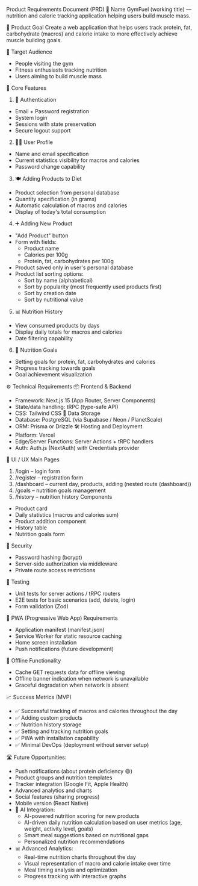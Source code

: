 Product Requirements Document (PRD)
📌 Name
GymFuel (working title) — nutrition and calorie tracking application helping users build muscle mass.

🎯 Product Goal
Create a web application that helps users track protein, fat, carbohydrate (macros) and calorie intake to more effectively achieve muscle building goals.

👥 Target Audience

- People visiting the gym
- Fitness enthusiasts tracking nutrition
- Users aiming to build muscle mass

🧩 Core Features

1. 🔐 Authentication

- Email + Password registration
- System login
- Sessions with state preservation
- Secure logout support

2. 🧑‍💼 User Profile

- Name and email specification
- Current statistics visibility for macros and calories
- Password change capability

3. 🍽️ Adding Products to Diet

- Product selection from personal database
- Quantity specification (in grams)
- Automatic calculation of macros and calories
- Display of today's total consumption

4. ➕ Adding New Product

- "Add Product" button
- Form with fields:
  - Product name
  - Calories per 100g
  - Protein, fat, carbohydrates per 100g
- Product saved only in user's personal database
- Product list sorting options:
  - Sort by name (alphabetical)
  - Sort by popularity (most frequently used products first)
  - Sort by creation date
  - Sort by nutritional value

5. 📊 Nutrition History

- View consumed products by days
- Display daily totals for macros and calories
- Date filtering capability

6. 🎯 Nutrition Goals

- Setting goals for protein, fat, carbohydrates and calories
- Progress tracking towards goals
- Goal achievement visualization

⚙️ Technical Requirements
📦 Frontend & Backend

- Framework: Next.js 15 (App Router, Server Components)
- State/data handling: tRPC (type-safe API)
- CSS: Tailwind CSS
  🧠 Data Storage
- Database: PostgreSQL (via Supabase / Neon / PlanetScale)
- ORM: Prisma or Drizzle
  🛠️ Hosting and Deployment
- Platform: Vercel
- Edge/Server Functions: Server Actions + tRPC handlers
- Auth: Auth.js (NextAuth) with Credentials provider

📱 UI / UX
Main Pages

1. /login – login form
2. /register – registration form
3. /dashboard – current day, products, adding (nested route (dashboard))
4. /goals – nutrition goals management
5. /history – nutrition history
   Components

- Product card
- Daily statistics (macros and calories sum)
- Product addition component
- History table
- Nutrition goals form

🔐 Security

- Password hashing (bcrypt)
- Server-side authorization via middleware
- Private route access restrictions

🧪 Testing

- Unit tests for server actions / tRPC routers
- E2E tests for basic scenarios (add, delete, login)
- Form validation (Zod)

📱 PWA (Progressive Web App) Requirements

- Application manifest (manifest.json)
- Service Worker for static resource caching
- Home screen installation
- Push notifications (future development)

🔄 Offline Functionality

- Cache GET requests data for offline viewing
- Offline banner indication when network is unavailable
- Graceful degradation when network is absent

📈 Success Metrics (MVP)

- ✅ Successful tracking of macros and calories throughout the day
- ✅ Adding custom products
- ✅ Nutrition history storage
- ✅ Setting and tracking nutrition goals
- ✅ PWA with installation capability
- ✅ Minimal DevOps (deployment without server setup)

🛣️ Future Opportunities:

- Push notifications (about protein deficiency 😄)
- Product groups and nutrition templates
- Tracker integration (Google Fit, Apple Health)
- Advanced analytics and charts
- Social features (sharing progress)
- Mobile version (React Native)
- 🤖 AI Integration:
  - AI-powered nutrition scoring for new products
  - AI-driven daily nutrition calculation based on user metrics (age, weight, activity level, goals)
  - Smart meal suggestions based on nutritional gaps
  - Personalized nutrition recommendations
- 📊 Advanced Analytics:
  - Real-time nutrition charts throughout the day
  - Visual representation of macro and calorie intake over time
  - Meal timing analysis and optimization
  - Progress tracking with interactive graphs
